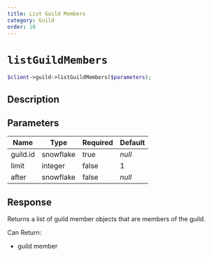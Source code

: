 ```yaml
---
title: List Guild Members
category: Guild
order: 10
---
```


# `listGuildMembers`

```php
$client->guild->listGuildMembers($parameters);
```

## Description



## Parameters


Name | Type | Required | Default
--- | --- | --- | ---
guild.id | snowflake | true | *null*
limit | integer | false | 1
after | snowflake | false | *null*

## Response

Returns a list of guild member objects that are members of the guild.

Can Return:

* guild member
